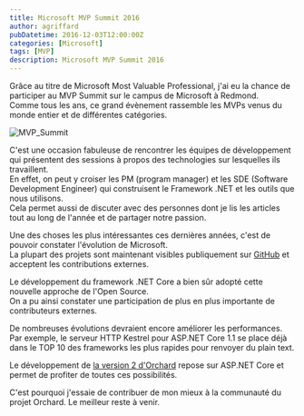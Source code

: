 ```yaml
---
title: Microsoft MVP Summit 2016
author: agriffard
pubDatetime: 2016-12-03T12:00:00Z
categories: [Microsoft]
tags: [MVP]
description: Microsoft MVP Summit 2016
---
```


Grâce au titre de Microsoft Most Valuable Professional, j'ai eu la chance de participer au MVP Summit sur le campus de Microsoft à Redmond.  
Comme tous les ans, ce grand évènement rassemble les MVPs venus du monde entier et de différentes catégories.

![MVP_Summit](/assets/blog/Microsoft-MVP-Summit/MVP_Summit_2016.jpg)

C'est une occasion fabuleuse de rencontrer les équipes de développement qui présentent des sessions à propos des technologies sur lesquelles ils travaillent.  
En effet, on peut y croiser les PM (program manager) et les SDE (Software Development Engineer) qui construisent le Framework .NET et les outils que nous utilisons.  
Cela permet aussi de discuter avec des personnes dont je lis les articles tout au long de l'année et de partager notre passion.

Une des choses les plus intéressantes ces dernières années, c'est de pouvoir constater l'évolution de Microsoft.  
La plupart des projets sont maintenant visibles publiquement sur [GitHub](https://github.com/dotnet) et acceptent les contributions externes.

Le développement du framework .NET Core a bien sûr adopté cette nouvelle approche de l'Open Source.  
On a pu ainsi constater une participation de plus en plus importante de contributeurs externes.

De nombreuses évolutions devraient encore améliorer les performances.  
Par exemple, le serveur HTTP Kestrel pour ASP.NET Core 1.1 se place déjà dans le TOP 10 des frameworks les plus rapides pour renvoyer du plain text.

Le développement de [la version 2 d'Orchard](https://github.com/OrchardCMS/OrchardCore) repose sur ASP.NET Core et permet de profiter de toutes ces possibilités.

C'est pourquoi j'essaie de contribuer de mon mieux à la communauté du projet Orchard. Le meilleur reste à venir.
